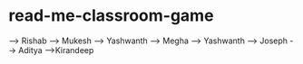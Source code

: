 # read-me-classroom-game
--> Rishab
--> Mukesh
--> Yashwanth
--> Megha
--> Yashwanth
--> Joseph
--> Aditya
-->Kirandeep 
